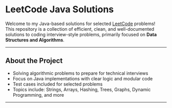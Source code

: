 # LeetCode Java Solutions

Welcome to my Java-based solutions for selected [LeetCode](https://leetcode.com/) problems!  
This repository is a collection of efficient, clean, and well-documented solutions to coding interview-style problems, primarily focused on **Data Structures and Algorithms**.

---

## About the Project

- Solving algorithmic problems to prepare for technical interviews
- Focus on Java implementations with clear logic and modular code
- Test cases included for selected problems
- Topics include: Strings, Arrays, Hashing, Trees, Graphs, Dynamic Programming, and more

---
